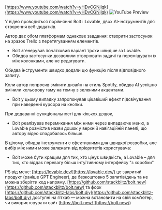 <!--
date: 2025-02-02T23:23:04.831Z
-->


[https://www.youtube.com/watch?v=yHDvCGNjIqk](https://www.youtube.com/watch?v=yHDvCGNjIqk)
![YouTube Preview](https://img.youtube.com/vi/yHDvCGNjIqk/mqdefault.jpg)


У відео проводиться порівняння Bolt і Lovable, двох AI-інструментів для створення веб-додатків.  

Автор дає обом платформам однакове завдання: створити застосунок на зразок Trello з перетягуванням елементів.  
- Bolt згенерував початковий варіант трохи швидше за Lovable.
- Обидва застосунки дозволили створювати задачі та переміщувати їх між колонками, але не редагувати.

Обидва інструменти швидко додали цю функцію після відповідного запиту.

Коли автор попросив змінити дизайн на стиль Spotify, обидва AI успішно змінили кольорову гаму на темну з зеленими акцентами.
- Bolt у цьому випадку запропонував цікавіший ефект підсвічування при наведенні курсора на кнопки.

При додаванні функціональності для кількох дошок, 
- Bolt реалізував перемикання між ними через випадаюче меню, а Lovable розмістив назви дошок у верхній навігаційній панелі, що автору відео сподобалось більше.

В цілому, обидва інструменти є ефективними для швидкої розробки, але вибір між ними може залежати від пріоритетів користувача:  
- Bolt може бути кращим для тих, хто цінує швидкість, а Lovable – для тих, хто віддає перевагу більш інтуїтивному інтерфейсу "з коробки"

PS від мене:  [https://lovable.dev/](https://lovable.dev/) це закритий продукт (раніше GPT Engineer), де безкоштовно 5 запитів/день та не можна зберігти код напряму.  [https://github.com/stackblitz/bolt.new](https://github.com/stackblitz/bolt.new) та форк  [https://github.com/stackblitz-labs/bolt.diy](https://github.com/stackblitz-labs/bolt.diy) доступні на гітхаб — можна встановити на свій ком'ютер, чи використовувати сайт  [https://bolt.new/](https://bolt.new/)